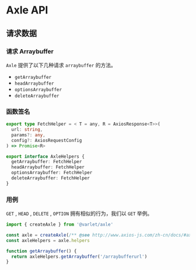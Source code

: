 # Axle API

## 请求数据

### 请求 Arraybuffer

`Axle` 提供了以下几种请求 `arraybuffer` 的方法。

- `getArraybuffer`
- `headArraybuffer`
- `optionsArraybuffer`
- `deleteArraybuffer`

### 函数签名

```ts
export type FetchHelper = < T = any, R = AxiosResponse<T>>(
  url: string,
  params?: any,
  config?: AxiosRequestConfig
) => Promise<R>

export interface AxleHelpers {
  getArraybuffer: FetchHelper
  headArraybuffer: FetchHelper
  optionsArraybuffer: FetchHelper
  deleteArraybuffer: FetchHelper
}
```

### 用例

`GET` , `HEAD` , `DELETE` , `OPTION` 拥有相似的行为，我们以 `GET` 举例。

```js
import { createAxle } from '@varlet/axle'

const axle = createAxle(/** @see http://www.axios-js.com/zh-cn/docs/#axios-create-config **/)
const axleHelpers = axle.helpers

function getArraybuffer() {
  return axleHelpers.getArraybuffer('/arraybufferurl')
}
```

